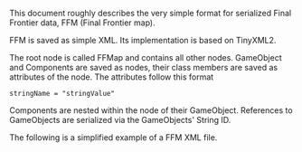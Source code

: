 This document roughly describes the very simple
format for serialized Final Frontier data, FFM (Final Frontier map).

FFM is saved as simple XML. Its implementation is based on TinyXML2.

The root node is called FFMap and contains all other nodes.
GameObject and Components are saved as nodes, their class members
are saved as attributes of the node. The attributes follow this format

    stringName = "stringValue"

Components are nested within the node of their GameObject.
References to GameObjects are serialized via the GameObjects' String ID.

The following is a simplified example of a FFM XML file.

<FFMap>
    <GameObject m_strID="go1" m_number="1">
        <Component m_go="go1" m_aFloat="0.1"/>
        <Component m_go="go1" m_aFloat="0.2"/>
    </GameObject>
    <GameObject m_strID="go2" m_number="2"/>
</FFMap>
